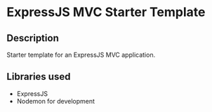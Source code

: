 # ExpressJS MVC Starter Template

## Description

Starter template for an ExpressJS MVC application.

## Libraries used

- ExpressJS
- Nodemon for development
